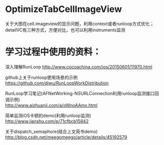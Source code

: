 # OptimizeTabCellImageView
关于大图在cell.imageview的显示问题，利用context或者runloop方式优化；detailVC有三种方式，方便对比，也可以利用instruments监测
# 学习过程中使用的资料：

深入理解RunLoop
http://www.cocoachina.com/ios/20150601/11970.html

github上关于runloop使用场景的示例
https://github.com/diwu/RunLoopWorkDistribution

RunLoop学习笔记(AFNetWorking-NSURLConnection利用runloop监测接口回调示例)            
http://www.aizhuanji.com/a/oWnoAAmx.html

简单监测iOS卡顿的demo(利用runloop监测)    
http://www.jianshu.com/p/71cfbcb15842

关于dispatch_semaphore(结合上文简书demo)   
http://blog.csdn.net/meegomeego/article/details/45192579
